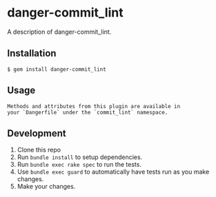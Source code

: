# danger-commit_lint

A description of danger-commit_lint.

## Installation

    $ gem install danger-commit_lint

## Usage

    Methods and attributes from this plugin are available in
    your `Dangerfile` under the `commit_lint` namespace.

## Development

1. Clone this repo
2. Run `bundle install` to setup dependencies.
3. Run `bundle exec rake spec` to run the tests.
4. Use `bundle exec guard` to automatically have tests run as you make changes.
5. Make your changes.
